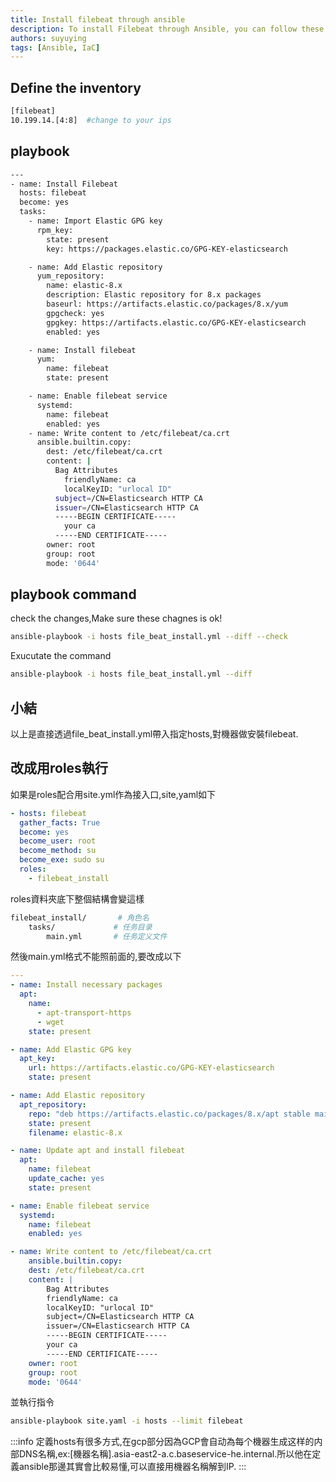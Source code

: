```yaml
---
title: Install filebeat through ansible
description: To install Filebeat through Ansible, you can follow these steps,Set up your Ansible environment->Create an Ansible playbook->Define the inventory->Write the pllaybook tasks->Check the changes is proper or not ->Run the playbook.
authors: suyuying
tags: [Ansible, IaC]
---
```


## Define the inventory

```bash
[filebeat]
10.199.14.[4:8]  #change to your ips
```

## playbook

```bash title="file_beat_install.yml"
---
- name: Install Filebeat
  hosts: filebeat
  become: yes
  tasks:
    - name: Import Elastic GPG key
      rpm_key:
        state: present
        key: https://packages.elastic.co/GPG-KEY-elasticsearch

    - name: Add Elastic repository
      yum_repository:
        name: elastic-8.x
        description: Elastic repository for 8.x packages
        baseurl: https://artifacts.elastic.co/packages/8.x/yum
        gpgcheck: yes
        gpgkey: https://artifacts.elastic.co/GPG-KEY-elasticsearch
        enabled: yes

    - name: Install filebeat
      yum:
        name: filebeat
        state: present

    - name: Enable filebeat service
      systemd:
        name: filebeat
        enabled: yes
    - name: Write content to /etc/filebeat/ca.crt
      ansible.builtin.copy:
        dest: /etc/filebeat/ca.crt
        content: |
          Bag Attributes
            friendlyName: ca
            localKeyID: "urlocal ID"
          subject=/CN=Elasticsearch HTTP CA
          issuer=/CN=Elasticsearch HTTP CA
          -----BEGIN CERTIFICATE-----
            your ca
          -----END CERTIFICATE-----
        owner: root
        group: root
        mode: '0644'
```

## playbook command

check the changes,Make sure these chagnes is ok!

```bash
ansible-playbook -i hosts file_beat_install.yml --diff --check
```

Exucutate the command

```bash
ansible-playbook -i hosts file_beat_install.yml --diff
```

## 小結

以上是直接透過file_beat_install.yml帶入指定hosts,對機器做安裝filebeat.

## 改成用roles執行

如果是roles配合用site.yml作為接入口,site,yaml如下

```yaml title="/root/Ansible_DG/site.yaml"
- hosts: filebeat
  gather_facts: True
  become: yes
  become_user: root
  become_method: su
  become_exe: sudo su
  roles:
    - filebeat_install
```

roles資料夾底下整個結構會變這樣

```bash
filebeat_install/       # 角色名
    tasks/             # 任务目录
        main.yml       # 任务定义文件

```

然後main.yml格式不能照前面的,要改成以下

```yaml title="/root/Ansible_DG/roles/filebeat_install/tasks/main.yml"
---
- name: Install necessary packages
  apt:
    name:
      - apt-transport-https
      - wget
    state: present

- name: Add Elastic GPG key
  apt_key:
    url: https://artifacts.elastic.co/GPG-KEY-elasticsearch
    state: present

- name: Add Elastic repository
  apt_repository:
    repo: "deb https://artifacts.elastic.co/packages/8.x/apt stable main"
    state: present
    filename: elastic-8.x

- name: Update apt and install filebeat
  apt:
    name: filebeat
    update_cache: yes
    state: present

- name: Enable filebeat service
  systemd:
    name: filebeat
    enabled: yes

- name: Write content to /etc/filebeat/ca.crt
    ansible.builtin.copy:
    dest: /etc/filebeat/ca.crt
    content: |
        Bag Attributes
        friendlyName: ca
        localKeyID: "urlocal ID"
        subject=/CN=Elasticsearch HTTP CA
        issuer=/CN=Elasticsearch HTTP CA
        -----BEGIN CERTIFICATE-----
        your ca
        -----END CERTIFICATE-----
    owner: root
    group: root
    mode: '0644'
```

並執行指令

```bash
ansible-playbook site.yaml -i hosts --limit filebeat
```

:::info
定義hosts有很多方式,在gcp部分因為GCP會自动為每个機器生成这样的内部DNS名稱,ex:[機器名稱].asia-east2-a.c.baseservice-he.internal.所以他在定義ansible那邊其實會比較易懂,可以直接用機器名稱解到IP.
:::
